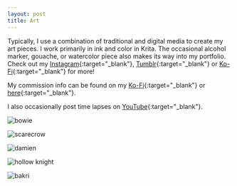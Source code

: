 ```yaml
---
layout: post
title: Art
---
```


Typically, I use a combination of traditional and digital media to create my art pieces. I work primarily in ink and color in Krita. The occasional alcohol marker, gouache, or watercolor piece also makes its way into my portfolio. Check out my [Instagram](https://www.instagram.com/hannah_tea.wizardry/){:target="\_blank"}, [Tumblr](teawizardry.tumblr.com){:target="\_blank"} or [Ko-Fi](https://ko-fi.com/teawizardry){:target="\_blank"} for more!

My commission info can be found on my [Ko-Fi](https://ko-fi.com/teawizardry){:target="\_blank"} or [here](https://teawizardry.github.io/CommissionInfo.html){:target="\_blank"}.

I also occasionally post time lapses on [YouTube](https://www.youtube.com/channel/UCcZNGl0wgH3UN8hA4PzbfSg){:target="\_blank"}.

![bowie](https://64.media.tumblr.com/cab78875bff7f8550faedcfd6c3e65e9/77b329c128fa52dc-08/s2048x3072/7c9b73e2231aba64f3d6c63bc94b3133df15fedc.jpg "bowie") 

![scarecrow](/images/banjo_bakri.jpg "scarecrow") 

![damien](https://64.media.tumblr.com/b0e8374874aa2c3630546d4834889c37/04d05200b6b0a36b-31/s2048x3072/7a4952b4b5702b35183f451397f86611c3f64cc5.jpg "damien") 

![hollow knight](https://64.media.tumblr.com/10b603458a1e76f72593e9372e0b33ef/90b2d154b3ec0ef2-18/s2048x3072/9035ba56efad0b961aa3a389153b890d7b4764df.jpg "hollow knight")

![bakri](https://64.media.tumblr.com/318a08a46a9881c84457fba8d2b5b9c1/2c5cc4217509438f-18/s2048x3072/11d8b0e5a6527e189202f2feb6e5d2e27388c1bb.jpg "bakri")

